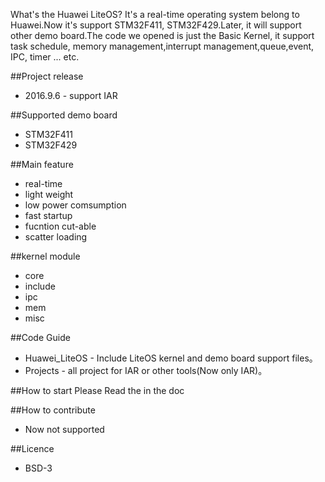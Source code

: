 What's the Huawei LiteOS? It's a real-time operating system belong to Huawei.Now it's support STM32F411, STM32F429.Later, it will support other demo board.The code we opened is just the Basic Kernel, it support task schedule, memory management,interrupt management,queue,event, IPC, timer ... etc.

##Project release 
* 2016.9.6 - support IAR 

##Supported demo board
* STM32F411
* STM32F429

##Main feature
* real-time
* light weight
* low power comsumption
* fast startup
* fucntion cut-able
* scatter loading

##kernel module
* core
* include
* ipc
* mem
* misc

##Code Guide
* Huawei_LiteOS - Include LiteOS kernel and demo board support files。
* Projects - all project for IAR or other tools(Now only IAR)。

##How to start
Please Read the <User Guide.txt> in the doc


##How to contribute
* Now not supported 

##Licence
* BSD-3
